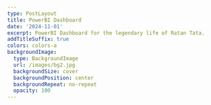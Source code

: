 ```yaml
---
type: PostLayout
title: PowerBI Dashboard
date: '2024-11-01'
excerpt: PowerBI Dashboard for the legendary life of Ratan Tata.
addTitleSuffix: true
colors: colors-a
backgroundImage:
  type: BackgroundImage
  url: /images/bg2.jpg
  backgroundSize: cover
  backgroundPosition: center
  backgroundRepeat: no-repeat
  opacity: 100
---
```

